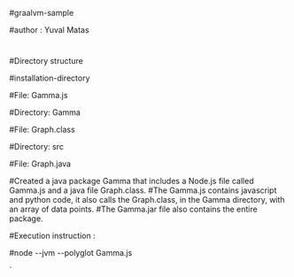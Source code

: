 #graalvm-sample


#author : Yuval Matas
#
#

#Directory structure

#installation-directory

#File: Gamma.js

#Directory: Gamma

#File: Graph.class

#Directory: src 

#File: Graph.java


#Created a java package Gamma that includes a Node.js file called Gamma.js and a java file Graph.class.
#The Gamma.js contains javascript and python code, it also calls the Graph.class, in the Gamma directory,  with an array of data points.
#The Gamma.jar file also contains the entire package.

#Execution instruction :

#node  --jvm --polyglot   Gamma.js

`

